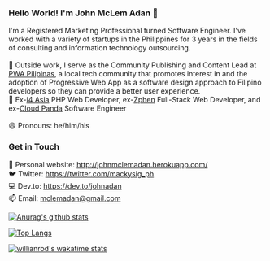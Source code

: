 ### Hello World! I'm John McLem Adan 👋
I'm a Registered Marketing Professional turned Software Engineer. I've worked with a variety of startups in the Philippines for 3 years in the fields of consulting and information technology outsourcing. <br> <br>
🔭 Outside work, I serve as the Community Publishing and Content Lead at <a href="http://pwapilipinas.org/">PWA Pilipinas</a>, a local tech community that promotes interest in and the adoption of Progressive Web App as a software design approach to Filipino developers so they can provide a better user experience. 
<br>
:briefcase: Ex-<a href="https://i4asiacorp.com/">i4 Asia</a> PHP Web Developer, ex-<a href="https://www.zphen.com/">Zphen</a> Full-Stack Web Developer, and ex-<a href="https://www.cloudpanda.ph/cp/">Cloud Panda</a> Software Engineer  
<br>
😄 Pronouns: he/him/his

### Get in Touch
:man: Personal website: http://johnmclemadan.herokuapp.com/ <br>
:bird: Twitter: https://twitter.com/mackysig_ph <br>
:computer: Dev.to: https://dev.to/johnadan <br>
📫 Email: mclemadan@gmail.com
<br>
<!--
**johnadan/johnadan** is a ✨ _special_ ✨ repository because its `README.md` (this file) appears on your GitHub profile.

Here are some ideas to get you started:

- 🔭 I’m currently working as a Full-stack web developer at ZPHEN, a start-up e-commerce platform for hardware stores. 
- 🌱 I’m currently learning the TALL Preset (TailwindCSS, AlpineJS, Laravel, and Livewire) which is the tech stack that we are using in the company.
- 👯 I’m looking to collaborate on ...
- 🤔 I’m looking for help with ...
- 💬 Ask me about ...
- 📫 How to reach me: ...
- 😄 Pronouns: ...
- ⚡ Fun fact: ...
-->

[![Anurag's github stats](https://github-readme-stats.vercel.app/api?username=johnadan&count_private=true&show_icons=true&theme=material-palenight)](https://github.com/anuraghazra/github-readme-stats)

[![Top Langs](https://github-readme-stats.vercel.app/api/top-langs/?username=johnadan&show_icons=true&theme=material-palenight&layout=compact)](https://github.com/anuraghazra/github-readme-stats)

[![willianrod's wakatime stats](https://github-readme-stats.vercel.app/api/wakatime?username=lemadan&theme=material-palenight)](https://github.com/anuraghazra/github-readme-stats)
